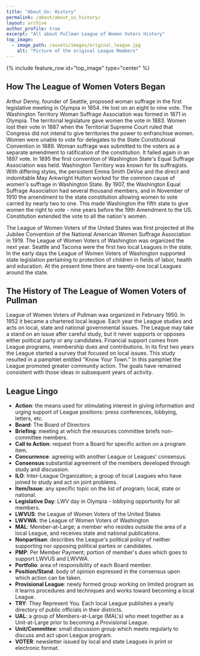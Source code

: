 ```yaml
---
title: "About Us: History"
permalink: /about/about_us_history/
layout: archive
author_profile: true
excerpt: "All about Pullman League of Women Voters History"
top_image:
  - image_path: /assets/images/original_league.jpg
    alt: "Picture of the original League Members"
---
```


{% include feature_row id="top_image" type="center" %}

## How The League of Women Voters Began

Arthur Denny, founder of Seattle, proposed woman suffrage in the first legislative meeting in Olympia in 1854. He lost on an eight to nine vote. The Washington Territory Woman Suffrage Association was formed in 1871 in Olympia. The territorial legislature gave women the vote in 1883. Women lost their vote in 1887 when the Territorial Supreme Court ruled that Congress did not intend to give territories the power to enfranchise women.
Women were unable to vote for delegates to the State Constitutional Convention in 1889. Woman suffrage was submitted to the voters as a separate amendment to ratification of the constitution. It failed again in an 1897 vote.
In 1895 the first convention of Washington State's Equal Suffrage Association was held. Washington Territory was known for its suffragists. With differing styles, the persistent Emma Smith DeVoe and the direct and indomitable May Arkwright Hutton worked for the common cause of women's suffrage in Washington State. By 1907, the Washington Equal Suffrage Association had several thousand members, and in November of 1910 the amendment to the state constitution allowing women to vote carried by nearly two to one. This made Washington the fifth state to give women the right to vote - nine years before the 19th Amendment to the US. Constitution extended the vote to all the nation's women.

The League of Women Voters of the United States was first projected at the Jubilee Convention of the National American Women Suffrage Association in 1919. The League of Women Voters of Washington was organized the next year. Seattle and Tacoma were the first two local Leagues in the state. In the early days the League of Women Voters of Washington supported state legislation pertaining to protection of children in fields of labor, health and education. At the present time there are twenty-one local Leagues around the state.



## The History of The League of Women Voters of Pullman

League of Women Voters of Pullman was organized in February 1950. In 1952 it became a chartered local league. Each year the League studies and acts on local, state and national governmental issues. The League may take a stand on an issue after careful study, but it never supports or opposes either political party or any candidates. Financial support comes from League programs, membership dues and contributions. In its first two years the League started a survey that focused on local issues. This study resulted in a pamphlet entitled "Know Your Town." In this pamphlet the League promoted greater community action. The goals have remained consistent with those ideas in subsequent years of activity.

## League Lingo

* **Action**: the means used for stimulating interest in giving information and urging support of League positions: press conferences, lobbying, letters, etc.
* **Board**: The Board of Directors
* **Briefing**: meeting at which the resources committee briefs non-committee members.
* **Call to Action**: request from a Board for specific action on a program item.
* **Concurrence**: agreeing with another League or Leagues' consensus.
* **Consensus**:substantial agreement of the members developed through study and discussion.
* **ILO**: Inter-League Organization; a group of local Leagues who have joined to study and act on joint problems.
* **Item/Issue**: any specific topic on the list of program; local, state or national.
* **Legislative Day**: LWV day in Olympia - lobbying opportunity for all members.
* **LWVUS**: the League of Women Voters of the United States
* **LWVWA**: the League of Women Voters of Washington
* **MAL**: Member-at-Large; a member who resides outside the area of a local League, and receives state and national publications.
* **Nonpartisan**: describes the League's political policy of neither supporting nor opposing political parties or candidates.
* **PMP**: Per Member Payment; portion of member's dues which goes to support LWVUS and LWVWA.
* **Portfolio**: area of responsibility of each Board member.
* **Position/Stand**: body of opinion expressed in the consensus upon which action can be taken.
* **Provisional League**: newly formed group working on limited program as it learns procedures and techniques and works toward becoming a local League.
* **TRY**: They Represent You. Each local League publishes a yearly directory of public officials in their districts.
* **UAL**: a group of Members-at-Large (MAL's) who meet together as a Unit-at-Large prior to becoming a Provisional League.
* **Unit/Committee**: small discussion group which meets regularly to discuss and act upon League program.
* **VOTER**: newsletter issued by local and state Leagues in print or electronic format.
